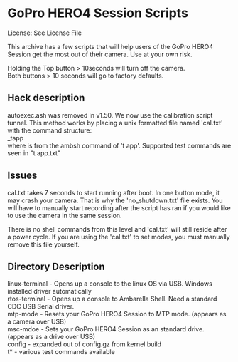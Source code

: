 <h1>GoPro HERO4 Session Scripts</h1>
License: See License File
<p>This archive has a few scripts that will help users of the GoPro HERO4 Session get the most out of their camera. Use at your own risk.</p> 
Holding the Top button > 10seconds will turn off the camera. <br />
Both buttons > 10 seconds will go to factory defaults.<br />

<h2>Hack description</h2>
autoexec.ash was removed in v1.50. We now use the calibration script tunnel. This method works by placing a unix formatted file named 'cal.txt' with the command structure:<br/>
_tapp <test command><br/>
where <test command> is from the ambsh command of 't app'. Supported test commands are seen in "t app.txt" 

<h2>Issues</h2>
cal.txt takes 7 seconds to start running after boot. In one button mode, it may crash your camera. That is why the 'no_shutdown.txt' file exists. You will have to manually start recording after the script has ran if you would like to use the camera in the same session. 

There is no shell commands from this level and 'cal.txt' will still reside after a power cycle. If you are using the 'cal.txt' to set modes, you must manually remove this file yourself.

<h2>Directory Description</h2>
  linux-terminal - Opens up a console to the linux OS via USB. Windows installed driver automatically<br />
  rtos-terminal - Opens up a console to Ambarella Shell. Need a standard CDC USB Serial driver.<br />
  mtp-mode - Resets your GoPro HERO4 Session to MTP mode. (appears as a camera over USB)<br />
  msc-mdoe - Sets your GoPro HERO4 Session as an standard drive. (appears as a drive over USB)<br />
  config - expanded out of config.gz from kernel build<br />
  t* - various test commands available<br />

